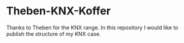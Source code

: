 # Theben-KNX-Koffer
Thanks to Theben for the KNX range. In this repository I would like to publish the structure of my KNX case.
